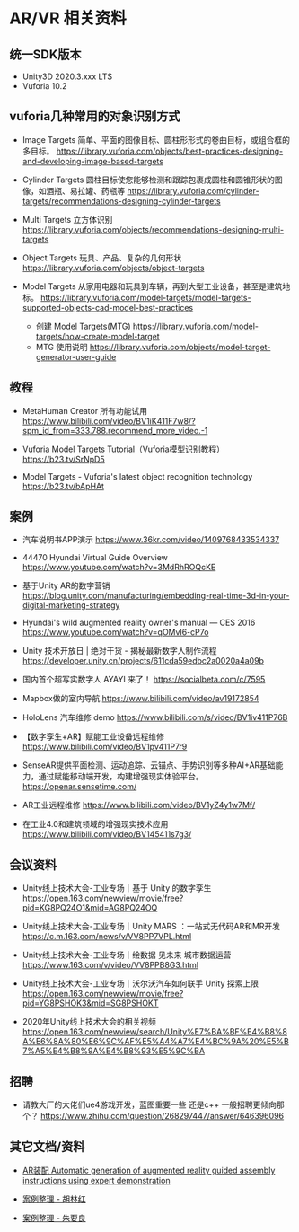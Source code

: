 # AR/VR 相关资料

## 统一SDK版本

- Unity3D 2020.3.xxx LTS
- Vuforia 10.2

## vuforia几种常用的对象识别方式

- Image Targets 简单、平面的图像目标、圆柱形形式的卷曲目标，或组合框的多目标。
https://library.vuforia.com/objects/best-practices-designing-and-developing-image-based-targets

- Cylinder Targets 圆柱目标使您能够检测和跟踪包裹成圆柱和圆锥形状的图像，如酒瓶、易拉罐、药瓶等
https://library.vuforia.com/cylinder-targets/recommendations-designing-cylinder-targets

- Multi Targets 立方体识别
https://library.vuforia.com/objects/recommendations-designing-multi-targets

- Object Targets 玩具、产品、复杂的几何形状 
https://library.vuforia.com/objects/object-targets

- Model Targets 从家用电器和玩具到车辆，再到大型工业设备，甚至是建筑地标。 
https://library.vuforia.com/model-targets/model-targets-supported-objects-cad-model-best-practices
  - 创建 Model Targets(MTG)
  https://library.vuforia.com/model-targets/how-create-model-target
  - MTG 使用说明
  https://library.vuforia.com/objects/model-target-generator-user-guide

## 教程

- MetaHuman Creator 所有功能试用
https://www.bilibili.com/video/BV1iK411F7w8/?spm_id_from=333.788.recommend_more_video.-1

- Vuforia Model Targets Tutorial（Vuforia模型识别教程）
https://b23.tv/SrNpD5

- Model Targets - Vuforia's latest object recognition technology
https://b23.tv/bApHAt

## 案例

- 汽车说明书APP演示
https://www.36kr.com/video/1409768433534337

- 44470 Hyundai Virtual Guide Overview
https://www.youtube.com/watch?v=3MdRhROQcKE

- 基于Unity AR的数字营销
https://blog.unity.com/manufacturing/embedding-real-time-3d-in-your-digital-marketing-strategy

- Hyundai's wild augmented reality owner's manual — CES 2016
https://www.youtube.com/watch?v=qOMvl6-cP7o

- Unity 技术开放日 | 绝对干货 - 揭秘最新数字人制作流程
https://developer.unity.cn/projects/611cda59edbc2a0020a4a09b

- 国内首个超写实数字人 AYAYI 来了！
https://socialbeta.com/c/7595

- Mapbox做的室内导航
https://www.bilibili.com/video/av19172854

- HoloLens 汽车维修 demo
https://www.bilibili.com/s/video/BV1iv411P76B

- 【数字孪生+AR】赋能工业设备远程维修
https://www.bilibili.com/video/BV1pv411P7r9

- SenseAR提供平面检测、运动追踪、云锚点、手势识别等多种AI+AR基础能力，通过赋能移动端开发，构建增强现实体验平台。
https://openar.sensetime.com/

- AR工业远程维修
https://www.bilibili.com/video/BV1yZ4y1w7Mf/

- 在工业4.0和建筑领域的增强现实技术应用
https://www.bilibili.com/video/BV145411s7g3/

## 会议资料

- Unity线上技术大会-工业专场｜基于 Unity 的数字孪生
https://open.163.com/newview/movie/free?pid=KG8PQ24O1&mid=AG8PQ24OQ

- Unity线上技术大会-工业专场｜Unity MARS ：一站式无代码AR和MR开发
https://c.m.163.com/news/v/VV8PP7VPL.html

- Unity线上技术大会-工业专场｜绘数据 见未来
城市数据运营
https://www.163.com/v/video/VV8PPB8G3.html

- Unity线上技术大会-工业专场｜沃尔沃汽车如何联手 Unity 探索上限
https://open.163.com/newview/movie/free?pid=YG8PSHOK3&mid=SG8PSHOKT

- 2020年Unity线上技术大会的相关视频
https://open.163.com/newview/search/Unity%E7%BA%BF%E4%B8%8A%E6%8A%80%E6%9C%AF%E5%A4%A7%E4%BC%9A%20%E5%B7%A5%E4%B8%9A%E4%B8%93%E5%9C%BA

## 招聘

- 请教大厂的大佬们ue4游戏开发，蓝图重要一些 还是c++ 一般招聘更倾向那个？
https://www.zhihu.com/question/268297447/answer/646396096

## 其它文档/资料

- [AR装配 Automatic generation of augmented reality guided assembly instructions using expert demonstration](./files/automatic-generation-of-augmented-reality-guided-assembly-instruc.pdf)

- [案例整理 - 胡林红](./files/case-linhong-hu.pptx)

- [案例整理 - 朱要良](./files/case-yaoliang-zhu.pptx)
